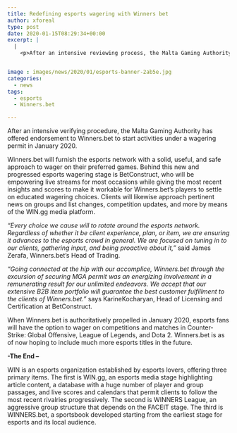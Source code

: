 ```yaml
---
title: Redefining esports wagering with Winners bet
author: xforeal 
type: post
date: 2020-01-15T08:29:34+00:00
excerpt: |
  |
    <p>After an intensive reviewing process, the Malta Gaming Authority has offered endorsement to Winners</p>


image : images/news/2020/01/esports-banner-2ab5e.jpg
categories:
  - news
tags:
  - esports
  - Winners.bet

---
```

After an intensive verifying procedure, the Malta Gaming Authority has offered endorsement to Winners.bet to start activities under a wagering permit in January 2020.

Winners.bet will furnish the esports network with a solid, useful, and safe approach to wager on their preferred games. Behind this new and progressed esports wagering stage is BetConstruct, who will be empowering live streams for most occasions while giving the most recent insights and scores to make it workable for Winners.bet’s players to settle on educated wagering choices. Clients will likewise approach pertinent news on groups and list changes, competition updates, and more by means of the WIN.gg media platform.

_“Every choice we cause will to rotate around the esports network. Regardless of whether it be client experience, plan, or item, we are ensuring it advances to the esports crowd in general. We are focused on tuning in to our clients, gathering input, and being proactive about it,”_ said James Zerafa, Winners.bet’s Head of Trading.

_“Going connected at the hip with our accomplice, Winners.bet through the excursion of securing MGA permit was an energizing involvement in a remunerating result for our unlimited endeavors. We accept that our extensive B2B item portfolio will guarantee the best customer fulfillment to the clients of Winners.bet.”_ says KarineKocharyan, Head of Licensing and Certification at BetConstruct.

When Winners.bet is authoritatively propelled in January 2020, esports fans will have the option to wager on competitions and matches in Counter-Strike: Global Offensive, League of Legends, and Dota 2. Winners.bet is as of now hoping to include much more esports titles in the future.

**-The End –** 

WIN is an esports organization established by esports lovers, offering three primary items. The first is WIN.gg, an esports media stage highlighting article content, a database with a huge number of player and group passages, and live scores and calendars that permit clients to follow the most recent rivalries progressively. The second is WINNERS League, an aggressive group structure that depends on the FACEIT stage. The third is WINNERS.bet, a sportsbook developed starting from the earliest stage for esports and its local audience.